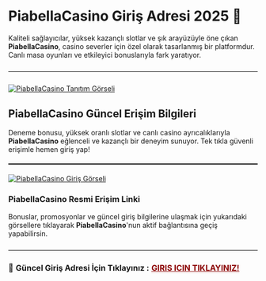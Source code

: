 <h1>PiabellaCasino Giriş Adresi 2025 🎯</h1>
<p>
  Kaliteli sağlayıcılar, yüksek kazançlı slotlar ve şık arayüzüyle öne çıkan <strong>PiabellaCasino</strong>, casino severler için özel olarak tasarlanmış bir platformdur. Canlı masa oyunları ve etkileyici bonuslarıyla fark yaratıyor.
</p>

<hr style="border:none;height:1.5px;background:#111;margin:25px 0;">
<a href="https://ibb.co/j9n40bBC"><img src="https://i.ibb.co/WNmK8Gqr/photo-2025-05-21-23-27-36.jpg" alt="PiabellaCasino Tanıtım Görseli" border="0"></a>

<h2>PiabellaCasino Güncel Erişim Bilgileri</h2>
<p>
  Deneme bonusu, yüksek oranlı slotlar ve canlı casino ayrıcalıklarıyla <strong>PiabellaCasino</strong> eğlenceli ve kazançlı bir deneyim sunuyor. Tek tıkla güvenli erişimle hemen giriş yap!
</p>

<hr style="border:none;height:2px;background:#000;margin:20px 0;">

<a href="https://shortlinkapp.com/GaIUa">
  <img src="https://iili.io/3sm6muf.md.jpg" alt="PiabellaCasino Giriş Görseli" border="0">
</a>

<h3>PiabellaCasino Resmi Erişim Linki</h3>
<p>
  Bonuslar, promosyonlar ve güncel giriş bilgilerine ulaşmak için yukarıdaki görsellere tıklayarak <strong>PiabellaCasino</strong>'nun aktif bağlantısına geçiş yapabilirsin.
</p>

<hr style="border:none;height:1.5px;background:#111;margin:25px 0;">

<p style="font-size:16px; margin-top:10px;">
  🔗 <strong>Güncel Giriş Adresi İçin Tıklayınız :</strong> 
  <a href="https://shortlinkapp.com/GaIUa" style="color:#8B0000; font-weight:bold;">GIRIS ICIN TIKLAYINIZ!</a> 
</p>
